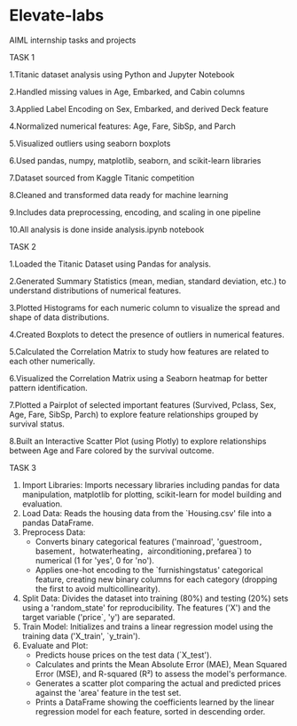 # Elevate-labs
AIML internship tasks and projects


TASK 1

1.Titanic dataset analysis using Python and Jupyter Notebook

2.Handled missing values in Age, Embarked, and Cabin columns

3.Applied Label Encoding on Sex, Embarked, and derived Deck feature

4.Normalized numerical features: Age, Fare, SibSp, and Parch

5.Visualized outliers using seaborn boxplots

6.Used pandas, numpy, matplotlib, seaborn, and scikit-learn libraries

7.Dataset sourced from Kaggle Titanic competition

8.Cleaned and transformed data ready for machine learning

9.Includes data preprocessing, encoding, and scaling in one pipeline

10.All analysis is done inside analysis.ipynb notebook

TASK 2

1.Loaded the Titanic Dataset using Pandas for analysis.

2.Generated Summary Statistics (mean, median, standard deviation, etc.) to understand distributions of numerical features.

3.Plotted Histograms for each numeric column to visualize the spread and shape of data distributions.

4.Created Boxplots to detect the presence of outliers in numerical features.

5.Calculated the Correlation Matrix to study how features are related to each other numerically.

6.Visualized the Correlation Matrix using a Seaborn heatmap for better pattern identification.

7.Plotted a Pairplot of selected important features (Survived, Pclass, Sex, Age, Fare, SibSp, Parch) to explore feature relationships grouped by survival status.

8.Built an Interactive Scatter Plot (using Plotly) to explore relationships between Age and Fare colored by the survival outcome.

TASK 3

1.  Import Libraries: Imports necessary libraries including pandas for data manipulation, matplotlib for plotting, scikit-learn for model building and evaluation.
2.  Load Data: Reads the housing data from the `Housing.csv'  file into a pandas DataFrame.
3.  Preprocess Data:
    - Converts binary categorical features ('mainroad', 'guestroom`, `basement`, `hotwaterheating`, `airconditioning`,`prefarea`) to numerical (1 for 'yes', 0 for 'no').
    - Applies one-hot encoding to the `furnishingstatus' categorical feature, creating new binary columns for each category (dropping the first to avoid multicollinearity).
4.  Split Data: Divides the dataset into training (80%) and testing (20%) sets using a 'random_state' for reproducibility. The features ('X') and the target variable ('price`, 'y') are separated.
5.  Train Model: Initializes and trains a linear regression model using the training data ('X_train', `y_train').
6.  Evaluate and Plot:
    - Predicts house prices on the test data (`X_test').
    - Calculates and prints the Mean Absolute Error (MAE), Mean Squared Error (MSE), and R-squared (R²) to assess the model's performance.
    - Generates a scatter plot comparing the actual and predicted prices against the 'area' feature in the test set.
    - Prints a DataFrame showing the coefficients learned by the linear regression model for each feature, sorted in descending order.













